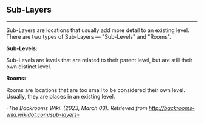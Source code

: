 ## Sub-Layers
----------

 Sub-Layers are locations that usually add more detail to an existing level. There are two types of Sub-Layers — "Sub-Levels" and "Rooms".

**Sub-Levels:**

 Sub-Levels are levels that are related to their parent level, but are still their own distinct level.

**Rooms:**

 Rooms are locations that are too small to be considered their own level. Usually, they are places in an existing level.

*-The Backrooms Wiki. (2023, March 03). Retrieved from http://backrooms-wiki.wikidot.com/sub-layers-*